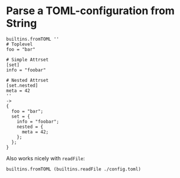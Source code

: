 # Parse a TOML-configuration from String

```
builtins.fromTOML ''
# Toplevel
foo = "bar"

# Simple Attrset
[set]
info = "foobar"

# Nested Attrset
[set.nested]
meta = 42
''
-> 
{
  foo = "bar";
  set = {
    info = "foobar";
    nested = {
      meta = 42;
    };
  };
}
```

Also works nicely with `readFile`:

```
builtins.fromTOML (builtins.readFile ./config.toml)
```
